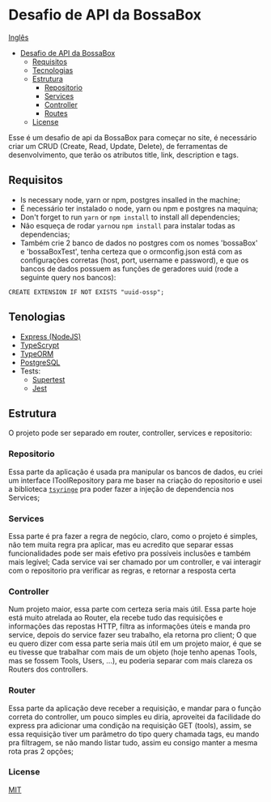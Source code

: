# Desafio de API da BossaBox

[Inglês](https://github.com/Matan18/bossaBoxAPIChallenge/blob/master/README.md)
  - [Desafio de API da BossaBox](#Desafio)
    - [Requisitos](#requisitos)
    - [Tecnologias](#tecnologias)
    - [Estrutura](#estrutura)
      - [Repositorio](#repositorio)
      - [Services](#services)
      - [Controller](#controller)
      - [Routes](#routes)
     - [License](#license)


Esse é um desafio de api da BossaBox para começar no site, é necessário criar um CRUD (Create, Read, Update, Delete), de ferramentas de desenvolvimento, que terão os atributos title, link, description e tags.

## Requisitos

* Is necessary node, yarn or npm, postgres insalled in the machine;
* É necessário ter instalado o node, yarn ou npm e postgres na maquina;
* Don't forget to run `yarn` or `npm install` to install all dependencies;
* Não esqueça de rodar `yarn`ou `npm install` para instalar todas as dependencias;
* Também crie 2 banco de dados no postgres com os nomes 'bossaBox' e 'bossaBoxTest', tenha certeza que o ormconfig.json está com as configurações corretas (host, port, username e password), e que os bancos de dados possuem as funções de geradores uuid (rode a seguinte query nos bancos):
```
CREATE EXTENSION IF NOT EXISTS "uuid-ossp";
```

## Tenologias
* [Express (NodeJS)](https://github.com/expressjs/express)
* [TypeScrypt](https://github.com/Microsoft/TypeScript)
* [TypeORM]()
* [PostgreSQL](https://www.postgresql.org/docs/)
* Tests:
  * [Supertest](https://github.com/visionmedia/supertest)
  * [Jest](https://jestjs.io/docs/en/getting-started)

## Estrutura

O projeto pode ser separado em router, controller, services e repositorio:

### Repositorio

Essa parte da aplicação é usada pra manipular os bancos de dados, eu criei um interface IToolRepository para me baser na criação do repositorio e usei a biblioteca [`tsyringe`](https://github.com/microsoft/tsyringe) pra poder fazer a injeção de dependencia nos Services;

### Services

Essa parte é pra fazer a regra de negócio, claro, como o projeto é simples, não tem muita regra pra aplicar, mas eu acredito que separar essas funcionalidades pode ser mais efetivo pra possíveis inclusões e também mais legível;
Cada service vai ser chamado por um controller, e vai interagir com o repositorio pra verificar as regras, e retornar a resposta certa

### Controller

Num projeto maior, essa parte com certeza seria mais útil.
Essa parte hoje está muito atrelada ao Router, ela recebe tudo das requisições e informações das repostas HTTP, filtra as informações úteis e manda pro service, depois do service fazer seu trabalho, ela retorna pro client;
O que eu quero dizer com essa parte seria mais útil em um projeto maior, é que se eu tivesse que trabalhar com mais de um objeto (hoje tenho apenas Tools, mas se fossem Tools, Users, ...), eu poderia separar com mais clareza os Routers dos controllers.

### Router

Essa parte da aplicação deve receber a requisição, e mandar para o função correta do controller, um pouco simples eu diria, aproveitei da facilidade do express pra adicionar uma condição na requisição GET (tools), assim, se essa requisição tiver um parâmetro do tipo query chamada tags, eu mando pra filtragem, se não mando listar tudo, assim eu consigo manter a mesma rota pras 2 opções;

### License

[MIT](LICENSE)
